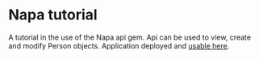 Napa tutorial
=============

 A tutorial in the use of the Napa api gem.  Api can be used to view, create and modify Person objects.  Application deployed and [usable here](http://cryptic-caverns-10418.herokuapp.com/people).